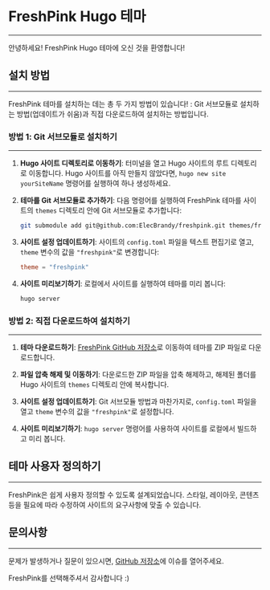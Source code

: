 # FreshPink Hugo 테마
---
안녕하세요! FreshPink Hugo 테마에 오신 것을 환영합니다!

## 설치 방법
---
FreshPink 테마를 설치하는 데는 총 두 가지 방법이 있습니다! : Git 서브모듈로 설치하는 방법(업데이트가 쉬움)과 직접 다운로드하여 설치하는 방법입니다.

### 방법 1: Git 서브모듈로 설치하기
---
1. **Hugo 사이트 디렉토리로 이동하기**:
   터미널을 열고 Hugo 사이트의 루트 디렉토리로 이동합니다. Hugo 사이트를 아직 만들지 않았다면, `hugo new site yourSiteName` 명령어를 실행하여 하나 생성하세요.

2. **테마를 Git 서브모듈로 추가하기**:
   다음 명령어를 실행하여 FreshPink 테마를 사이트의 `themes` 디렉토리 안에 Git 서브모듈로 추가합니다:
   ```bash
   git submodule add git@github.com:ElecBrandy/freshpink.git themes/freshpink
   ```

3. **사이트 설정 업데이트하기**:
   사이트의 `config.toml` 파일을 텍스트 편집기로 열고, `theme` 변수의 값을 `"freshpink"`로 변경합니다:
   ```toml
   theme = "freshpink"
   ```

4. **사이트 미리보기하기**:
   로컬에서 사이트를 실행하여 테마를 미리 봅니다:
   ```bash
   hugo server
   ```

### 방법 2: 직접 다운로드하여 설치하기
---
1. **테마 다운로드하기**:
   [FreshPink GitHub 저장소](https://github.com/ElecBrandy/freshpink)로 이동하여 테마를 ZIP 파일로 다운로드합니다.

2. **파일 압축 해제 및 이동하기**:
   다운로드한 ZIP 파일을 압축 해제하고, 해제된 폴더를 Hugo 사이트의 `themes` 디렉토리 안에 복사합니다.

3. **사이트 설정 업데이트하기**:
   Git 서브모듈 방법과 마찬가지로, `config.toml` 파일을 열고 `theme` 변수의 값을 `"freshpink"`로 설정합니다.

4. **사이트 미리보기하기**:
   `hugo server` 명령어를 사용하여 사이트를 로컬에서 빌드하고 미리 봅니다.

## 테마 사용자 정의하기
---
FreshPink은 쉽게 사용자 정의할 수 있도록 설계되었습니다. 스타일, 레이아웃, 콘텐츠 등을 필요에 따라 수정하여 사이트의 요구사항에 맞출 수 있습니다.

## 문의사항
---
문제가 발생하거나 질문이 있으시면, [GitHub 저장소](https://github.com/ElecBrandy/freshpink/issues)에 이슈를 열어주세요.

FreshPink를 선택해주셔서 감사합니다 :)


